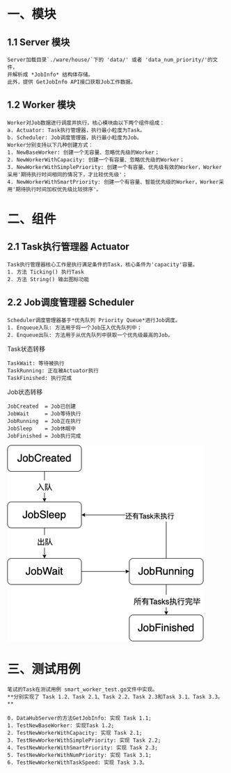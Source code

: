 # 一、模块
## 1.1 Server 模块
    Server加载目录`./ware/house/`下的 'data/' 或者 'data_num_priority/'的文件，
    并解析成 *JobInfo* 结构体存储。
    此外，提供 GetJobInfo API接口获取Job工作数据。
## 1.2 Worker 模块
    Worker对Job数据进行调度并执行，核心模块由以下两个组件组成：
    a. Actuator: Task执行管理器，执行最小粒度为Task。
    b. Scheduler: Job调度管理器，执行最小粒度为Job。
    Worker分别支持以下几种创建方式：
    1. NewBaseWorker: 创建一个无容量、忽略优先级的Worker；
    2. NewWorkerWithCapacity: 创建一个有容量、忽略优先级的Worker；
    3. NewWorkerWithSimplePriority: 创建一个有容量、优先级有效的Worker，Worker采用'期待执行时间相同的情况下，才比较优先级'；
    4. NewWorkerWithSmartPriority: 创建一个有容量、智能优先级的Worker，Worker采用'期待执行时间加权优先级比较排序'。

# 二、组件
## 2.1 Task执行管理器 Actuator
    Task执行管理器核心工作是执行满足条件的Task，核心条件为'capacity'容量。
    1. 方法 Ticking() 执行Task
    2. 方法 String() 输出图标功能

## 2.2 Job调度管理器 Scheduler
    Scheduler调度管理器基于*优先队列 Priority Queue*进行Job调度。
    1. Enqueue入队: 方法用于将一个Job压入优先队列中；
    2. Enqueue出队: 方法用于从优先队列中获取一个优先级最高的Job。


Task状态转移
    
    TaskWait: 等待被执行
	TaskRunning: 正在被Actuator执行
	TaskFinished: 执行完成

Job状态转移
    
    JobCreated  = Job已创建
	JobWait     = Job等待执行
	JobRunning  = Job正在执行
	JobSleep    = Job休眠中
	JobFinished = Job执行完成

![](job状态转移.png)

# 三、测试用例
    笔试的Task在测试用例 smart_worker_test.go文件中实现。
    **分别实现了 Task 1.2、Task 2.1、Task 2.2、Task 2.3和Task 3.1、Task 3.3。**
    
    0. DataHubServer的方法GetJobInfo: 实现 Task 1.1;
    1. TestNewBaseWorker: 实现Task 1.2;
    2. TestNewWorkerWithCapacity: 实现 Task 2.1;
    3. TestNewWorkerWithSimplePriority: 实现 Task 2.2;
    4. TestNewWorkerWithSmartPriority: 实现 Task 2.3;
    5. TestNewWorkerWithNumPriority: 实现 Task 3.1;
    6. TestNewWorkerWithTaskSpeed: 实现 Task 3.3。